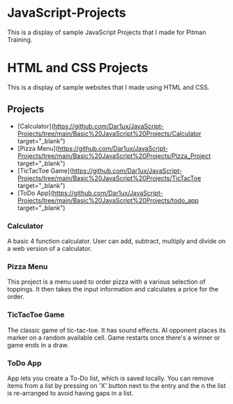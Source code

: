 # JavaScript-Projects
This is a display of sample JavaScript Projects that I made for Pitman Training.





# HTML and CSS Projects

This is a display of sample websites that I made using HTML and CSS.

## Projects
* [Calculator](https://github.com/Dar1ux/JavaScript-Projects/tree/main/Basic%20JavaScript%20Projects/Calculator target="_blank")
* [Pizza Menu](https://github.com/Dar1ux/JavaScript-Projects/tree/main/Basic%20JavaScript%20Projects/Pizza_Project target="_blank")
* [TicTacToe Game](https://github.com/Dar1ux/JavaScript-Projects/tree/main/Basic%20JavaScript%20Projects/TicTacToe target="_blank")
* [ToDo App](https://github.com/Dar1ux/JavaScript-Projects/tree/main/Basic%20JavaScript%20Projects/todo_app target="_blank")

### Calculator
A basic 4 function calculator. User can add, subtract, multiply and divide on a web version of a calculator.

### Pizza Menu
This project is a menu used to order pizza with a various selection of toppings. It then takes the input information and calculates a price for the order.

### TicTacToe Game
The classic game of tic-tac-toe. It has sound effects. AI opponent places its marker on a random available cell. Game restarts once there's a winner or game ends in a draw.

### ToDo App
App lets you create a To-Do list, which is saved locally. You can remove items from a list by pressing on 'X' button next to the entry and the n the list is re-arranged to avoid having gaps in a list.

